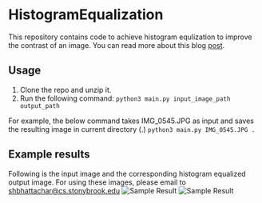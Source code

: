 # HistogramEqualization
This repository contains code to achieve histogram equlization to improve the contrast of an image. You can read more about this blog [post](https://towardsdatascience.com/histogram-equalization-a-simple-way-to-improve-the-contrast-of-your-image-bcd66596d815).

## Usage
1. Clone the repo and unzip it.
2. Run the following command: `python3 main.py input_image_path output_path` 

For example, the below command takes IMG_0545.JPG as input and saves the resulting image in current directory (.) 
`python3 main.py IMG_0545.JPG .`

## Example results
<!--![Sample Result](images/res_out.png)-->
Following is the input image and the corresponding histogram equalized output image. For using these images, please email to shbhattachar@cs.stonybrook.edu
![Sample Result](images/IMG_0545.JPG)
![Sample Result](images/output_name.png)
<!--!![Sample Result](images/3mbokt.gif)-->



